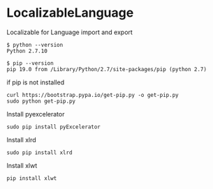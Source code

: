 # LocalizableLanguage
Localizable for Language import and export

```
$ python --version
Python 2.7.10
```

```
$ pip --version
pip 19.0 from /Library/Python/2.7/site-packages/pip (python 2.7)
```

if pip is not installed

```
curl https://bootstrap.pypa.io/get-pip.py -o get-pip.py
sudo python get-pip.py
```

Install pyexcelerator

```
sudo pip install pyExcelerator
```

Install xlrd

```
sudo pip install xlrd
```

Install xlwt

```
pip install xlwt
```
